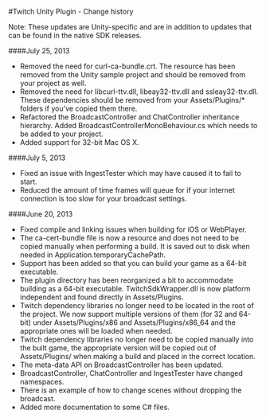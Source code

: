 #Twitch Unity Plugin - Change history

Note: These updates are Unity-specific and are in addition to updates that can be found in the native SDK releases.

####July 25, 2013  
- Removed the need for curl-ca-bundle.crt.  The resource has been removed from the Unity sample project and should be removed from your project as well.  
- Removed the need for libcurl-ttv.dll, libeay32-ttv.dll and ssleay32-ttv.dll.  These dependencies should be removed from your Assets/Plugins/* folders if you've copied them there.  
- Refactored the BroadcastController and ChatController inheritance hierarchy.  Added BroadcastControllerMonoBehaviour.cs which needs to be added to your project.  
- Added support for 32-bit Mac OS X.  

####July 5, 2013  
- Fixed an issue with IngestTester which may have caused it to fail to start.  
- Reduced the amount of time frames will queue for if your internet connection is too slow for your broadcast settings.  

####June 20, 2013  
- Fixed compile and linking issues when building for iOS or WebPlayer.  
- The ca-cert-bundle file is now a resource and does not need to be copied manually when performing a build.  It is saved out to disk when needed in Application.temporaryCachePath.  
- Support has been added so that you can build your game as a 64-bit executable.  
- The plugin directory has been reorganized a bit to accommodate building as a 64-bit executable.  TwitchSdkWrapper.dll is now platform independent and found directly in Assets/Plugins.  
- Twitch dependency libraries no longer need to be located in the root of the project.  We now support multiple versions of them (for 32 and 64-bit) under Assets/Plugins/x86 and Assets/Plugins/x86_64 and the appropriate ones will be loaded when needed.  
- Twitch dependency libraries no longer need to be copied manually into the built game, the appropriate version will be copied out of Assets/Plugins/<platform> when making a build and placed in the correct location.  
- The meta-data API on BroadcastController has been updated.  
- BroadcastController, ChatController and IngestTester have changed namespaces.  
- There is an example of how to change scenes without dropping the broadcast.  
- Added more documentation to some C# files.  
